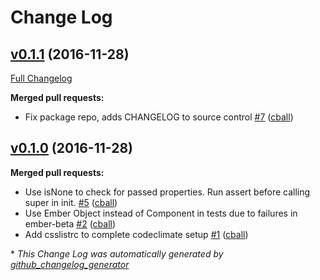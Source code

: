 # Change Log

## [v0.1.1](https://github.com/echobind/ember-required-properties/tree/v0.1.1) (2016-11-28)
[Full Changelog](https://github.com/echobind/ember-required-properties/compare/v0.1.0...v0.1.1)

**Merged pull requests:**

- Fix package repo, adds CHANGELOG to source control [\#7](https://github.com/echobind/ember-required-properties/pull/7) ([cball](https://github.com/cball))

## [v0.1.0](https://github.com/echobind/ember-required-properties/tree/v0.1.0) (2016-11-28)
**Merged pull requests:**

- Use isNone to check for passed properties. Run assert before calling super in init. [\#5](https://github.com/echobind/ember-required-properties/pull/5) ([cball](https://github.com/cball))
- Use Ember Object instead of Component in tests due to failures in ember-beta [\#2](https://github.com/echobind/ember-required-properties/pull/2) ([cball](https://github.com/cball))
- Add csslistrc to complete codeclimate setup [\#1](https://github.com/echobind/ember-required-properties/pull/1) ([cball](https://github.com/cball))



\* *This Change Log was automatically generated by [github_changelog_generator](https://github.com/skywinder/Github-Changelog-Generator)*